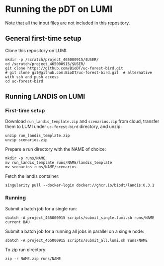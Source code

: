 # Running the pDT on LUMI

Note that all the input files are not included in this repository.

## General first-time setup

Clone this repository on LUMI:

    mkdir -p /scratch/project_465000915/$USER/
    cd /scratch/project_465000915/$USER/
    git clone https://github.com/BioDT/uc-forest-bird.git
    # git clone git@github.com:BioDT/uc-forest-bird.git  # alternative with ssh and push access
    cd uc-forest-bird

## Running LANDIS on LUMI

### First-time setup

Download `run_landis_template.zip` and `scenarios.zip` from cloud,
transfer them to LUMI under `uc-forest-bird` directory, and unzip:

    unzip run_landis_template.zip
    unzip scenarios.zip

Prepare a run directory with the NAME of choice:

    mkdir -p runs/NAME
    mv run_landis_template runs/NAME/landis_template
    mv scenarios runs/NAME/scenarios

Fetch the landis container:

    singularity pull --docker-login docker://ghcr.io/biodt/landis:0.3.1

### Running

Submit a batch job for a single run:

    sbatch -A project_465000915 scripts/submit_single.lumi.sh runs/NAME current BAU

Submit a batch job for a running all jobs in parallel on a single node:

    sbatch -A project_465000915 scripts/submit_all.lumi.sh runs/NAME

To zip run directory:

    zip -r NAME.zip runs/NAME
